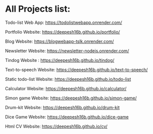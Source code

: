 # All Projects list:

Todo-list Web App: https://todolistwebapp.onrender.com/

Portfolio Website: https://deepesh16b.github.io/portfolio/

Blog Website: https://blogwebapp-tslk.onrender.com/

Newsletter Website: https://newsletter-nodejs.onrender.com/

Tindog Website : https://deepesh16b.github.io/tindog/

Text-to-speech Website: https://deepesh16b.github.io/text-to-speech/

Static todo-list Website: https://deepesh16b.github.io/todo-list

Calculator Website: https://deepesh16b.github.io/calculator/

Simon game Website: https://deepesh16b.github.io/simon-game/

Drum-kit Website: https://deepesh16b.github.io/drum-kit

Dice Game Website: https://deepesh16b.github.io/dice-game

Html CV Website: https://deepesh16b.github.io/cv/

